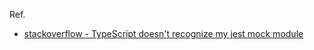

Ref.

* [stackoverflow - TypeScript doesn't recognize my jest mock module](https://stackoverflow.com/questions/53184529/typescript-doesnt-recognize-my-jest-mock-module)
